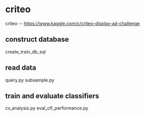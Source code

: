 criteo
======

criteo -- https://www.kaggle.com/c/criteo-display-ad-challenge

construct database
--
create_train_db_sql

read data
--
query.py
subsample.py

train and evaluate classifiers
--
cv_analysis.py
eval_clf_performance.py
